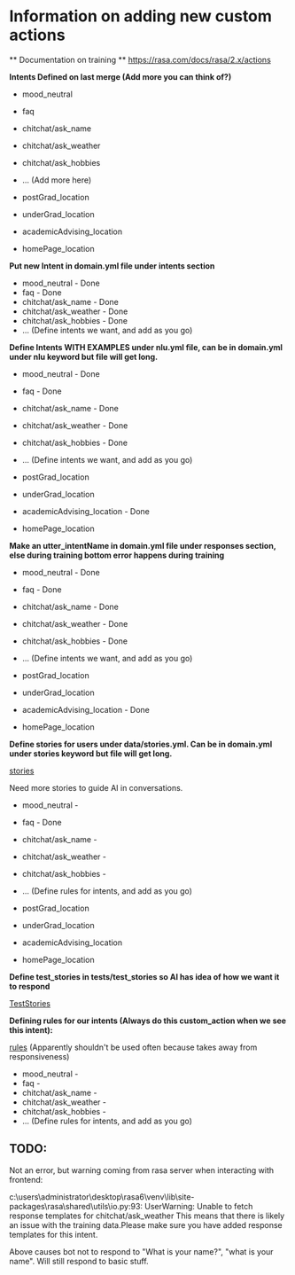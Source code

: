 # Information on adding new custom actions #

** Documentation on training **
https://rasa.com/docs/rasa/2.x/actions 

**Intents Defined on last merge (Add more you can think of?)**

- mood_neutral
- faq
- chitchat/ask_name
- chitchat/ask_weather
- chitchat/ask_hobbies
- ... (Add more here)

- postGrad_location
- underGrad_location
- academicAdvising_location
- homePage_location

**Put new Intent in domain.yml file under intents section**

- mood_neutral - Done
- faq - Done
- chitchat/ask_name - Done
- chitchat/ask_weather - Done
- chitchat/ask_hobbies - Done
- ... (Define intents we want, and add as you go)

**Define Intents WITH EXAMPLES under nlu.yml file, can be in domain.yml under nlu keyword but file will get long.**

- mood_neutral - Done
- faq - Done
- chitchat/ask_name - Done
- chitchat/ask_weather - Done
- chitchat/ask_hobbies - Done
- ... (Define intents we want, and add as you go)

- postGrad_location
- underGrad_location
- academicAdvising_location - Done
- homePage_location

**Make an utter_intentName in domain.yml file under responses section, else during training bottom error happens during training**

- mood_neutral - Done
- faq - Done
- chitchat/ask_name - Done
- chitchat/ask_weather - Done
- chitchat/ask_hobbies - Done
- ... (Define intents we want, and add as you go)

- postGrad_location
- underGrad_location
- academicAdvising_location - Done
- homePage_location


**Define stories for users under data/stories.yml. Can be in domain.yml under stories keyword but file will get long.**

[stories](https://rasa.com/docs/rasa/2.x/stories)

Need more stories to guide AI in conversations.

- mood_neutral -
- faq - Done
- chitchat/ask_name -
- chitchat/ask_weather -
- chitchat/ask_hobbies -
- ... (Define rules for intents, and add as you go)

- postGrad_location
- underGrad_location
- academicAdvising_location
- homePage_location

**Define test_stories in tests/test_stories so AI has idea of how we want it to respond**

[TestStories](https://rasa.com/docs/rasa/2.x/testing-your-assistant)

**Defining rules for our intents (Always do this custom_action when we see this intent):**

[rules](https://rasa.com/docs/rasa/2.x/rules) (Apparently shouldn't be used often because takes away from responsiveness)

- mood_neutral -
- faq -
- chitchat/ask_name -
- chitchat/ask_weather -
- chitchat/ask_hobbies -
- ... (Define rules for intents, and add as you go)


## TODO: 

Not an error, but warning coming from rasa server when interacting with frontend:

c:\users\administrator\desktop\rasa6\venv\lib\site-packages\rasa\shared\utils\io.py:93: UserWarning: Unable to fetch response templates for chitchat/ask_weather This means that there is likely an issue with the training data.Please make sure you have added response templates for this intent.

Above causes bot not to respond to "What is your name?", "what is your name". Will still respond to basic stuff.

